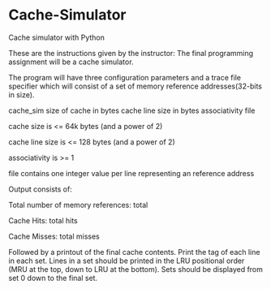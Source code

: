 # Cache-Simulator
Cache simulator with Python

These are the instructions given by the instructor:
The final programming assignment will be a cache simulator.

The program will have three configuration parameters and a trace file specifier which will consist of a set of memory reference addresses(32-bits in size).

cache_sim size of cache in bytes cache line size in bytes associativity file

cache size is <= 64k bytes (and a power of 2)

cache line size is <= 128 bytes (and a power of 2)

associativity is >= 1

file contains one integer value per line representing an reference address

Output consists of:

Total number of memory references: total

Cache Hits: total hits

Cache Misses: total misses

Followed by a printout of the final cache contents.  Print the tag of each line in each set.  Lines in a set should be printed in the LRU positional order (MRU at the top, down to LRU at the bottom).  Sets should be displayed from set 0 down to the final set.
